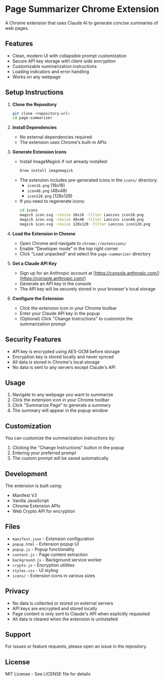 # Page Summarizer Chrome Extension

A Chrome extension that uses Claude AI to generate concise summaries of web pages.

## Features

- Clean, modern UI with collapsible prompt customization
- Secure API key storage with client-side encryption
- Customizable summarization instructions
- Loading indicators and error handling
- Works on any webpage

## Setup Instructions

1. **Clone the Repository**

   ```bash
   git clone <repository-url>
   cd page-summarizer
   ```

2. **Install Dependencies**

   - No external dependencies required
   - The extension uses Chrome's built-in APIs

3. **Generate Extension Icons**

   - Install ImageMagick if not already installed:
     ```bash
     brew install imagemagick
     ```
   - The extension includes pre-generated icons in the `icons/` directory:
     - `icon16.png` (16x16)
     - `icon48.png` (48x48)
     - `icon128.png` (128x128)
   - If you need to regenerate icons:
     ```bash
     cd icons
     magick icon.svg -resize 16x16 -filter Lanczos icon16.png
     magick icon.svg -resize 48x48 -filter Lanczos icon48.png
     magick icon.svg -resize 128x128 -filter Lanczos icon128.png
     ```

4. **Load the Extension in Chrome**

   - Open Chrome and navigate to `chrome://extensions/`
   - Enable "Developer mode" in the top right corner
   - Click "Load unpacked" and select the `page-summarizer` directory

5. **Get a Claude API Key**

   - Sign up for an Anthropic account at [https://console.anthropic.com/](https://console.anthropic.com/)
   - Generate an API key in the console
   - The API key will be securely stored in your browser's local storage

6. **Configure the Extension**
   - Click the extension icon in your Chrome toolbar
   - Enter your Claude API key in the popup
   - (Optional) Click "Change Instructions" to customize the summarization prompt

## Security Features

- API key is encrypted using AES-GCM before storage
- Encryption key is stored locally and never synced
- All data is stored in Chrome's local storage
- No data is sent to any servers except Claude's API

## Usage

1. Navigate to any webpage you want to summarize
2. Click the extension icon in your Chrome toolbar
3. Click "Summarize Page" to generate a summary
4. The summary will appear in the popup window

## Customization

You can customize the summarization instructions by:

1. Clicking the "Change Instructions" button in the popup
2. Entering your preferred prompt
3. The custom prompt will be saved automatically

## Development

The extension is built using:

- Manifest V3
- Vanilla JavaScript
- Chrome Extension APIs
- Web Crypto API for encryption

## Files

- `manifest.json` - Extension configuration
- `popup.html` - Extension popup UI
- `popup.js` - Popup functionality
- `content.js` - Page content extraction
- `background.js` - Background service worker
- `crypto.js` - Encryption utilities
- `styles.css` - UI styling
- `icons/` - Extension icons in various sizes

## Privacy

- No data is collected or stored on external servers
- API keys are encrypted and stored locally
- Page content is only sent to Claude's API when explicitly requested
- All data is cleared when the extension is uninstalled

## Support

For issues or feature requests, please open an issue in the repository.

## License

MIT License - See LICENSE file for details
